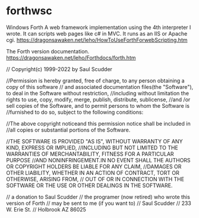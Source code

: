 # forthwsc
Windows Forth
A web framework implementation using the 4th interpreter I wrote. It can scripts web pages like c# in MVC. It runs as an IIS or Apache cgi.
https://dragonsawaken.net/leho/HowToUseForthForwebScripting.htm 

The Forth version documentation.
https://dragonsawaken.net/leho/Forthdocs/forth.htm


// Copyright(c) 1999-2022 by Saul Scudder

//Permission is hereby granted, free of charge, to any person obtaining a copy of this software
// and associated documentation files(the "Software"), to deal in the Software without restriction, 
//including without limitation the rights to use, copy, modify, merge, publish, distribute, sublicense, 
//and /or sell copies of the Software, and to permit persons to whom the Software is 
//furnished to do so, subject to the following conditions:

//The above copyright noticeand this permission notice shall be included in 
//all copies or substantial portions of the Software.

//THE SOFTWARE IS PROVIDED "AS IS", WITHOUT WARRANTY OF ANY KIND, EXPRESS OR IMPLIED, 
//INCLUDING BUT NOT LIMITED TO THE WARRANTIES OF MERCHANTABILITY, FITNESS FOR A PARTICULAR PURPOSE 
//AND NONINFRINGEMENT.IN NO EVENT SHALL THE AUTHORS OR COPYRIGHT HOLDERS BE LIABLE FOR ANY CLAIM, 
//DAMAGES OR OTHER LIABILITY, WHETHER IN AN ACTION OF CONTRACT, TORT OR OTHERWISE, ARISING FROM, 
// OUT OF OR IN CONNECTION WITH THE SOFTWARE OR THE USE OR OTHER DEALINGS IN THE SOFTWARE.

// a donation to Saul Scudder
// the programer (now retired) who wrote this version of Forth
// may be sent to me (if you want to) 
// Saul Scudder
// 233 W. Erie St.
// Holbrook AZ 86025
